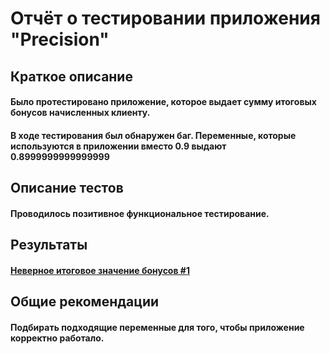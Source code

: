 # Отчёт о тестировании приложения "Precision"

## **Краткое описание**

#### Было протестировано приложение, которое выдает сумму итоговых бонусов начисленных клиенту. 
#### В ходе тестирования был обнаружен баг. Переменные, которые используются в приложении вместо 0.9 выдают 0.8999999999999999

## **Описание тестов**

#### Проводилось позитивное функциональное тестирование.

## **Результаты**

#### [Неверное итоговое значение бонусов #1](https://github.com/Diana-QA/Precision/issues/1)

## **Общие рекомендации**

#### Подбирать подходящие переменные для того, чтобы приложение корректно работало.
